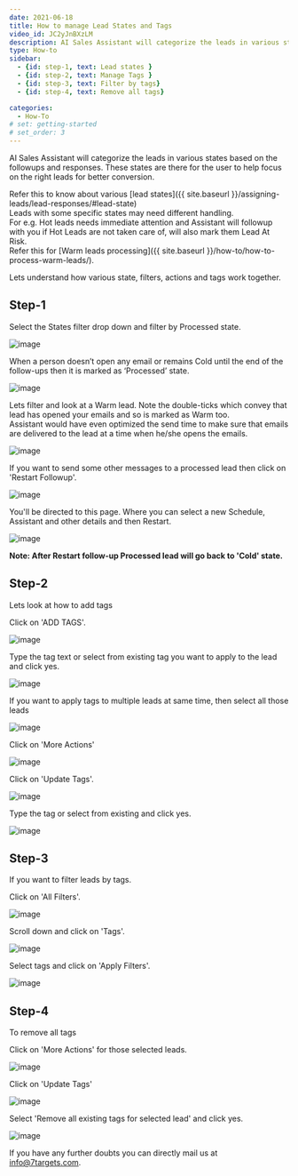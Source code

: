 ```yaml
---
date: 2021-06-18
title: How to manage Lead States and Tags
video_id: JC2yJnBXzLM
description: AI Sales Assistant will categorize the leads in various states based on the followups and responses. These states are there for the user to help focus on the right leads for conversion. 
type: How-to
sidebar:
  - {id: step-1, text: Lead states }
  - {id: step-2, text: Manage Tags }
  - {id: step-3, text: Filter by tags}
  - {id: step-4, text: Remove all tags}

categories:
  - How-To
# set: getting-started
# set_order: 3
---
```


AI Sales Assistant will categorize the leads in various states based on the followups and responses. These states are there for the user to help focus on the right leads for better conversion. 

Refer this to know about various [lead states]({{ site.baseurl }}/assigning-leads/lead-responses/#lead-state)  
Leads with some specific states may need different handling.  
For e.g. Hot leads needs immediate attention and Assistant will followup with you if Hot Leads are not taken care of, will also mark them Lead At Risk.  
Refer this for [Warm leads processing]({{ site.baseurl }}/how-to/how-to-process-warm-leads/).

Lets understand how various state, filters, actions and tags work together.

## Step-1

Select the States filter drop down and filter by Processed state.

![image](../../images/Lead-Tags-1.png)

When a person doesn’t open any email or remains Cold until the end of the follow-ups then it is marked as ‘Processed’ state.

![image](../../images/Lead-Tags-2.png)

Lets filter and look at a Warm lead. Note the double-ticks which convey that lead has opened your emails and so is marked as Warm too.  
Assistant would have even optimized the send time to make sure that emails are delivered to the lead at a time when he/she opens the emails.

![image](../../images/Lead-Tags-3.png)

If you want to send some other messages to a processed lead then click on 'Restart Followup'.

![image](../../images/Lead-Tags-5.png)

You'll be directed to this page. Where you can select a new Schedule, Assistant and other details and then Restart. 

![image](../../images/Lead-Tags-6.png) 

**Note: After Restart follow-up Processed lead will go back to 'Cold' state.**

## Step-2

Lets look at how to add tags

Click on 'ADD TAGS'.

![image](../../images/Lead-Tags-7.png)

Type the tag text or select from existing tag you want to apply to the lead and click yes.

![image](../../images/Lead-Tags-8.png)

If you want to apply tags to multiple leads at same time, then select all those leads

![image](../../images/Lead-Tags-9.png)

Click on 'More Actions'

![image](../../images/Lead-Tags-10.png)

Click on 'Update Tags'.

![image](../../images/Lead-Tags-11.png) 

Type the tag or select from existing and click yes.

![image](../../images/Lead-Tags-12.png)

## Step-3

If you want to filter leads by tags.

Click on 'All Filters'.

![image](../../images/Lead-Tags-13.png)

Scroll down and click on 'Tags'.

![image](../../images/Lead-Tags-14.png)

Select tags and click on 'Apply Filters'.

![image](../../images/Lead-Tags-15.png)

## Step-4 

To remove all tags

Click on 'More Actions' for those selected leads.

![image](../../images/Lead-Tags-16.png) 

Click on 'Update Tags'

![image](../../images/Lead-Tags-17.png) 

Select 'Remove all existing tags for selected lead' and click yes.

![image](../../images/Lead-Tags-18.png) 



If you have any further doubts you can directly mail us at info@7targets.com.
